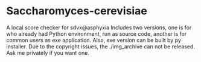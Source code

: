 # Saccharomyces-cerevisiae
A local score checker for sdvx@asphyxia
Includes two versions, one is for who already had Python environment, run as source code, another is for common users as exe application. Also, exe version can be built by py installer.
Due to the copyright issues, the ./img_archive can not be released. Ask me privately if you want one. 

